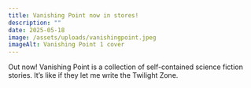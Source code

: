 ```yaml
---
title: Vanishing Point now in stores!
description: ""
date: 2025-05-18
image: /assets/uploads/vanishingpoint.jpeg
imageAlt: Vanishing Point 1 cover
---
```

O﻿ut now! Vanishing Point is a collection of self-contained science fiction stories. It’s like if they let me write the Twilight Zone.